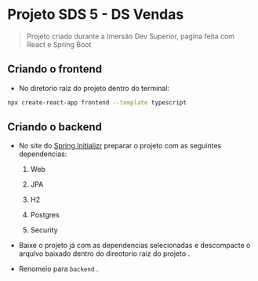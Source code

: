 # Projeto SDS 5 - DS Vendas

> Projeto criado durante a Imersão Dev Superior, pagina feita com React e Spring Boot

## Criando o frontend

- No diretorio raiz do projeto dentro do terminal:

```bash
npx create-react-app frontend --template typescript
```

## Criando o backend

- No site do [Spring Initializr](https://start.spring.io) preparar o projeto com as seguintes dependencias: 

    1. Web
    
    2. JPA

    3. H2

    4. Postgres

    5. Security

- Baixe o projeto já com as dependencias selecionadas e descompacte o arquivo baixado dentro do direotorio raiz do projeto .

- Renomeio para `backend` .


